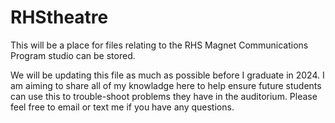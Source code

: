 # RHStheatre

This will be a place for files relating to the RHS Magnet Communications Program studio can be stored.

We will be updating this file as much as possible before I graduate in 2024. I am aiming to share all of my knowladge here to help ensure future students can use this to trouble-shoot problems they have in the auditorium. Please feel free to email or text me if you have any questions.
